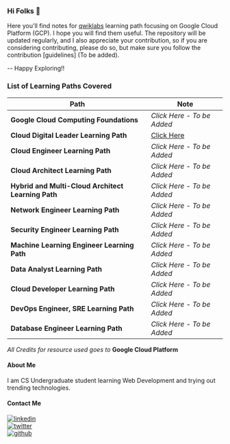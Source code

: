 ### Hi Folks 👋

Here you'll find notes for [qwiklabs](https://www.cloudskillsboost.google/) learning path focusing on Google Cloud Platform (GCP). I hope you will find them useful. The repository will be updated regularly, and I also appreciate your contribution, so if you are considering contributing, please do so, but make sure you follow the contribution [guidelines] (To be added).

-- Happy Exploring!!

### List of Learning Paths Covered

| Path  | Note |
| ----- | ----- |
| **Google Cloud Computing Foundations** | *Click Here - To be Added* |
| **Cloud Digital Leader Learning Path** | [Click Here](./Cloud-Digital-Leader-Learning-Path) |
| **Cloud Engineer Learning Path** | *Click Here - To be Added* |
| **Cloud Architect Learning Path** | *Click Here - To be Added* |
| **Hybrid and Multi-Cloud Architect Learning Path** | *Click Here - To be Added* |
| **Network Engineer Learning Path** | *Click Here - To be Added* |
| **Security Engineer Learning Path** | *Click Here - To be Added* |
| **Machine Learning Engineer Learning Path** | *Click Here - To be Added* |
| **Data Analyst Learning Path** | *Click Here - To be Added* |
| **Cloud Developer Learning Path** | *Click Here - To be Added* |
| **DevOps Engineer, SRE Learning Path** | *Click Here - To be Added* |
| **Database Engineer Learning Path** | *Click Here - To be Added* |

*All Credits for resource used goes to* **Google Cloud Platform**

#### About Me

I am CS Undergraduate student learning Web Development and trying out trending technologies.      

#### Contact Me

[![linkedin](https://img.shields.io/badge/linkedin-0A66C2?style=for-the-badge&logo=linkedin&logoColor=white)](https://www.linkedin.com/in/thisiskushalgupta/)      
[![twitter](https://img.shields.io/badge/twitter-1DA1F2?style=for-the-badge&logo=twitter&logoColor=white)](https://twitter.com/thisis_kushal)      
[![github](https://img.shields.io/badge/github-0d1117?style=for-the-badge&logo=github&logoColor=white)](https://github.com/thisiskushal31/)   